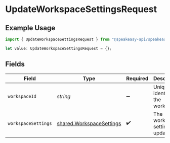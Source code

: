 # UpdateWorkspaceSettingsRequest

## Example Usage

```typescript
import { UpdateWorkspaceSettingsRequest } from "@speakeasy-api/speakeasy-client-sdk-typescript/sdk/models/operations";

let value: UpdateWorkspaceSettingsRequest = {};
```

## Fields

| Field                                                                       | Type                                                                        | Required                                                                    | Description                                                                 |
| --------------------------------------------------------------------------- | --------------------------------------------------------------------------- | --------------------------------------------------------------------------- | --------------------------------------------------------------------------- |
| `workspaceId`                                                               | *string*                                                                    | :heavy_minus_sign:                                                          | Unique identifier of the workspace.                                         |
| `workspaceSettings`                                                         | [shared.WorkspaceSettings](../../../sdk/models/shared/workspacesettings.md) | :heavy_check_mark:                                                          | The workspace settings to update.                                           |